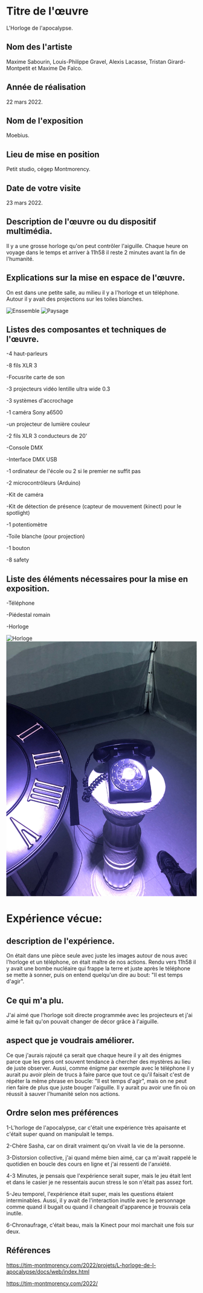 # Titre de l'œuvre
L'Horloge de l'apocalypse.

## Nom des l'artiste
Maxime Sabourin, Louis-Philippe Gravel, Alexis Lacasse, Tristan Girard-Montpetit et Maxime De Falco.

## Année de réalisation
22 mars 2022.

## Nom de l'exposition
Moebius.

## Lieu de mise en position
Petit studio, cégep Montmorency.

## Date de votre visite
23 mars 2022.

## Description de l'œuvre ou du dispositif multimédia.
Il y a une grosse horloge qu'on peut contrôler l'aiguille. Chaque heure on voyage dans le temps et arriver à 11h58 il reste 2 minutes avant la fin de l'humanité.

## Explications sur la mise en espace de l'œuvre.
On est dans une petite salle, au milieu il y a l'horloge et un téléphone. Autour il y avait des projections sur les toiles blanches.

![Enssemble](medias/enssemble.png) ![Paysage](medias/paysage.png)

## Listes des composantes et techniques de l'œuvre.
-4 haut-parleurs

-8 fils XLR 3

-Focusrite carte de son

-3 projecteurs vidéo lentille ultra wide 0.3

-3 systèmes d'accrochage

-1 caméra Sony a6500

-un projecteur de lumière couleur

-2 fils XLR 3 conducteurs de 20'

-Console DMX

-Interface DMX USB

-1 ordinateur de l'école ou 2 si le premier ne suffit pas

-2 microcontrôleurs (Arduino)

-Kit de caméra

-Kit de détection de présence (capteur de mouvement (kinect) pour le spotlight)

-1 potentiomètre

-Toile blanche (pour projection)

-1 bouton

-8 safety

## Liste des éléments nécessaires pour la mise en exposition.
-Téléphone

-Piédestal romain

-Horloge

![Horloge](medias/horloge.png) ![Téléphone](medias/téléphone.png)

# Expérience vécue:

## description de l'expérience.
On était dans une pièce seule avec juste les images autour de nous avec l'horloge et un téléphone, on était maître de nos actions. Rendu vers 11h58 il y avait une bombe nucléaire qui frappe la terre et juste après le téléphone se mette à sonner, puis on entend quelqu'un dire au bout: "Il est temps d'agir".

## Ce qui m'a plu.
J'ai aimé que l'horloge soit directe programmée avec les projecteurs et j'ai aimé le fait qu'on pouvait changer de décor grâce à l'aiguille.

## aspect que je voudrais améliorer.
Ce que j'aurais rajouté ça serait que chaque heure il y ait des énigmes parce que les gens ont souvent tendance à chercher des mystères au lieu de juste observer. Aussi, comme énigme par exemple avec le téléphone il y aurait pu avoir plein de trucs à faire parce que tout ce qu'il faisait c'est de répéter la même phrase en boucle: "Il est temps d'agir", mais on ne peut rien faire de plus que juste bouger l'aiguille. Il y aurait pu avoir une fin où on réussit à sauver l'humanité selon nos actions.

## Ordre selon mes préférences
1-L'horloge de l'apocalypse, car c'était une expérience très apaisante et c'était super quand on manipulait le temps.

2-Chère Sasha, car on dirait vraiment qu'on vivait la vie de la personne.

3-Distorsion collective, j'ai quand même bien aimé, car ça m'avait rappelé le quotidien en boucle des cours en ligne et j'ai ressenti de l'anxiété.

4-3 Minutes, je pensais que l'expérience serait super, mais le jeu était lent et dans le casier je ne ressentais aucun stress le son n'était pas assez fort.

5-Jeu temporel, l'expérience était super, mais les questions étaient interminables. Aussi, il y avait de l'interaction inutile avec le personnage comme quand il bugait ou quand il changeait d'apparence je trouvais cela inutile.

6-Chronaufrage, c'était beau, mais la Kinect pour moi marchait une fois sur deux.

## Références
https://tim-montmorency.com/2022/projets/L-horloge-de-l-apocalypse/docs/web/index.html

https://tim-montmorency.com/2022/

